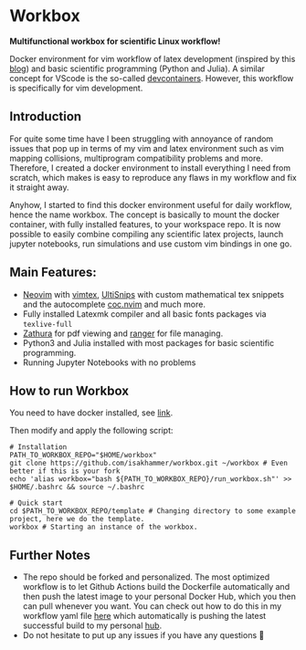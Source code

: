 # Workbox
**Multifunctional workbox for scientific Linux workflow!**

Docker environment for vim workflow of latex development (inspired by this [blog](https://castel.dev/post/lecture-notes-1/)) and basic scientific programming (Python and Julia). A similar concept for VScode is the so-called [devcontainers](https://code.visualstudio.com/docs/devcontainers/containers). However, this workflow is specifically for vim development.

## Introduction
For quite some time have I been struggling with annoyance of random issues that pop up in terms of my vim and latex environment such as vim mapping collisions, multiprogram compatibility problems and more. Therefore, I created a docker environment to install everything I need from scratch, which makes is easy to reproduce any flaws in my workflow and fix it straight away. 

Anyhow, I started to find this docker environment useful for daily workflow, hence the name workbox. The concept is basically to mount the docker container, with fully installed features, to your workspace repo. It is now possible to easily combine compiling any scientific latex projects, launch jupyter notebooks, run simulations and use custom vim bindings in one go. 

## Main Features:
  - [Neovim](https://github.com/neovim/neovim) with [vimtex](https://github.com/lervag/vimtex), [UltiSnips](https://github.com/SirVer/ultisnips) with custom mathematical tex snippets and the autocomplete [coc.nvim](https://github.com/neoclide/coc.nvim) and much more.  
  - Fully installed Latexmk compiler and all basic fonts packages via `texlive-full`
  - [Zathura](https://github.com/pwmt/zathura) for pdf viewing and [ranger](https://github.com/ranger/ranger) for file managing. 
  - Python3 and Julia installed with most packages for basic scientific programming.
  - Running Jupyter Notebooks with no problems

## How to run Workbox
You need to have docker installed, see [link](https://docs.docker.com/desktop/install/linux-install/).

Then modify and apply the following script:

```
# Installation
PATH_TO_WORKBOX_REPO="$HOME/workbox"
git clone https://github.com/isakhammer/workbox.git ~/workbox # Even better if this is your fork
echo 'alias workbox="bash ${PATH_TO_WORKBOX_REPO}/run_workbox.sh"' >> $HOME/.bashrc && source ~/.bashrc 

# Quick start
cd $PATH_TO_WORKBOX_REPO/template # Changing directory to some example project, here we do the template.
workbox # Starting an instance of the workbox.
```
 
## Further Notes 
- The repo should be forked and personalized. The most optimized workflow is to let Github Actions build the Dockerfile automatically and then push the latest image to your personal Docker Hub, which you then can pull whenever you want. You can check out how to do this in my workflow yaml file [here](https://github.com/isakhammer/workbox/blob/master/.github/workflows/docker-image.yml) which automatically is pushing the latest successful build to my personal [hub](https://hub.docker.com/r/isakhammer/workbox). 
- Do not hesitate to put up any issues if you have any questions :slightly_smiling_face:	


  
  
